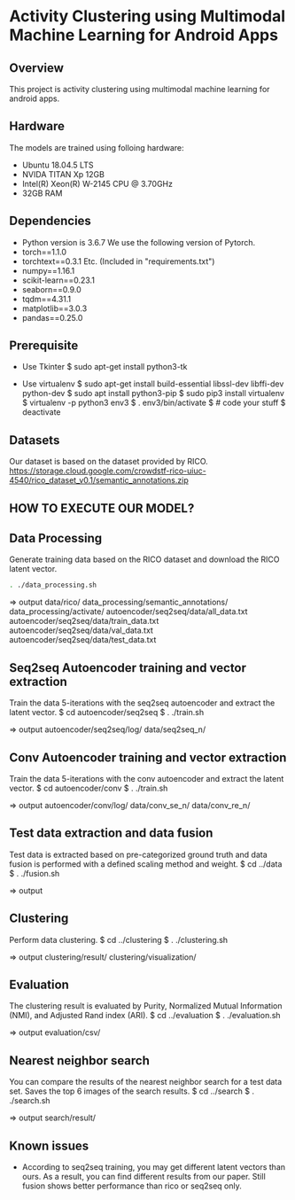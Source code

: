# Activity Clustering using Multimodal Machine Learning for Android Apps

## Overview
This project is activity clustering using multimodal machine learning for android apps.

## Hardware
The models are trained using folloing hardware:
- Ubuntu 18.04.5 LTS
- NVIDA TITAN Xp 12GB
- Intel(R) Xeon(R) W-2145 CPU @ 3.70GHz
- 32GB RAM

## Dependencies
- Python version is 3.6.7
We use the following version of Pytorch.
- torch==1.1.0
- torchtext==0.3.1
Etc. (Included in "requirements.txt")
- numpy==1.16.1
- scikit-learn==0.23.1
- seaborn==0.9.0
- tqdm==4.31.1
- matplotlib==3.0.3
- pandas==0.25.0

## Prerequisite
- Use Tkinter
$ sudo apt-get install python3-tk

- Use virtualenv
$ sudo apt-get install build-essential libssl-dev libffi-dev python-dev
$ sudo apt install python3-pip
$ sudo pip3 install virtualenv
$ virtualenv -p python3 env3
$ . env3/bin/activate
$ # code your stuff
$ deactivate

## Datasets
Our dataset is based on the dataset provided by RICO.
https://storage.cloud.google.com/crowdstf-rico-uiuc-4540/rico_dataset_v0.1/semantic_annotations.zip

## HOW TO EXECUTE OUR MODEL?
## Data Processing
Generate training data based on the RICO dataset and download the RICO latent vector.
```     sh
. ./data_processing.sh
```


=> output
 data/rico/
 data_processing/semantic_annotations/
 data_processing/activate/
 autoencoder/seq2seq/data/all_data.txt
 autoencoder/seq2seq/data/train_data.txt
 autoencoder/seq2seq/data/val_data.txt
 autoencoder/seq2seq/data/test_data.txt

## Seq2seq Autoencoder training and vector extraction
Train the data 5-iterations with the seq2seq autoencoder and extract the latent vector.
$ cd autoencoder/seq2seq
$ . ./train.sh

=> output
 autoencoder/seq2seq/log/
 data/seq2seq_n/

## Conv Autoencoder training and vector extraction
Train the data 5-iterations with the conv autoencoder and extract the latent vector.
$ cd autoencoder/conv
$ . ./train.sh

=> output
 autoencoder/conv/log/
 data/conv_se_n/
 data/conv_re_n/

## Test data extraction and data fusion
Test data is extracted based on pre-categorized ground truth and data fusion is performed with a defined scaling method and weight.
$ cd ../data
$ . ./fusion.sh

=> output

## Clustering
Perform data clustering.
$ cd ../clustering
$ . ./clustering.sh

=> output
 clustering/result/
 clustering/visualization/

## Evaluation
The clustering result is evaluated by Purity, Normalized Mutual Information (NMI), and Adjusted Rand index (ARI).
$ cd ../evaluation
$ . ./evaluation.sh

=> output
 evaluation/csv/

## Nearest neighbor search
You can compare the results of the nearest neighbor search for a test data set. Saves the top 6 images of the search results.
$ cd ../search
$ . ./search.sh

=> output
search/result/

## Known issues
- According to seq2seq training, you may get different latent vectors than ours.
  As a result, you can find different results from our paper.
  Still fusion shows better performance than rico or seq2seq only.

